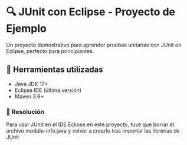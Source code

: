 # 🔍 JUnit con Eclipse - Proyecto de Ejemplo

Un proyecto demostrativo para aprender pruebas unitarias con JUnit en Eclipse, perfecto para principiantes.

## 🚀 Herramientas utilizadas

- Java JDK 17+
- Eclipse IDE (última versión)
- Maven 3.6+

### 🔧 Resolución

Para usar JUnit en el IDE Eclipse en este proyecto, tuve que borrar el archivo module-info.java y volver a crearlo tras importar las librerías de JUnit
